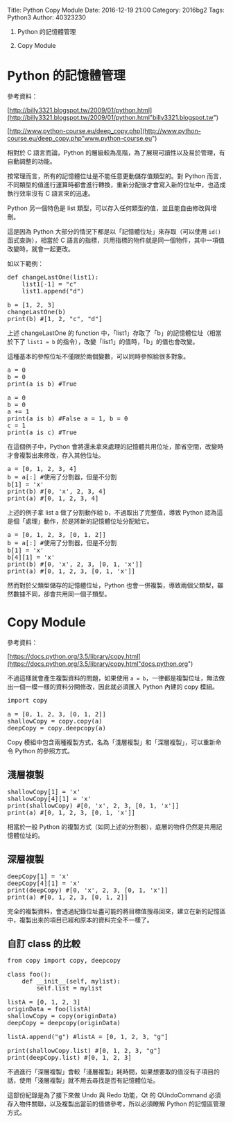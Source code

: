Title: Python Copy Module
Date: 2016-12-19 21:00
Category: 2016bg2
Tags: Python3
Author: 40323230

1. Python 的記憶體管理

1. Copy Module

<!-- PELICAN_END_SUMMARY -->

Python 的記憶體管理
===

參考資料：

[http://billy3321.blogspot.tw/2009/01/python.html](http://billy3321.blogspot.tw/2009/01/python.html"billy3321.blogspot.tw")

[http://www.python-course.eu/deep_copy.php](http://www.python-course.eu/deep_copy.php"www.python-course.eu")

相對於 C 語言而論，Python 的層級較為高階，為了展現可讀性以及易於管理，有自動調整的功能。

按常理而言，所有的記憶體位址是不能任意更動儲存值類型的。對 Python 而言，不同類型的值進行運算時都會進行轉換，重新分配後才會寫入新的位址中，也造成執行效率沒有 C 語言來的迅速。

Python 另一個特色是 list 類型，可以存入任何類型的值，並且能自由修改與增刪。

這是因為 Python 大部分的情況下都是以「記憶體位址」來存取（可以使用 `id()` 函式查詢），相當於 C 語言的指標，共用指標的物件就是同一個物件，其中一項值改變時，就會一起更改。

如以下範例：

<pre class="brush: python">
def changeLastOne(list1):
    list1[-1] = "c"
    list1.append("d")

b = [1, 2, 3]
changeLastOne(b)
print(b) #[1, 2, "c", "d"]
</pre>

上述 changeLastOne 的 function 中，「list1」存取了「b」的記憶體位址（相當於下了 `list1 = b` 的指令），改變「list1」的值時，「b」的值也會改變。

這種基本的參照位址不僅限於兩個變數，可以同時參照給很多對象。

<pre class="brush: python">
a = 0
b = 0
print(a is b) #True

a = 0
b = 0
a += 1
print(a is b) #False a = 1, b = 0
c = 1
print(a is c) #True
</pre>

在這個例子中，Python 會將還未拿來處理的記憶體共用位址，節省空間，改變時才會複製出來修改，存入其他位址。

<pre class="brush: python">
a = [0, 1, 2, 3, 4]
b = a[:] #使用了分割器，但是不分割
b[1] = 'x'
print(b) #[0, 'x', 2, 3, 4]
print(a) #[0, 1, 2, 3, 4]
</pre>

上述的例子拿 list a 做了分割動作給 b，不過取出了完整值，導致 Python 認為這是個「處理」動作，於是將新的記憶體位址分配給它。

<pre class="brush: python">
a = [0, 1, 2, 3, [0, 1, 2]]
b = a[:] #使用了分割器，但是不分割
b[1] = 'x'
b[4][1] = 'x'
print(b) #[0, 'x', 2, 3, [0, 1, 'x']]
print(a) #[0, 1, 2, 3, [0, 1, 'x']]
</pre>

然而對於父類型儲存的記憶體位址，Python 也會一併複製，導致兩個父類型，雖然數據不同，卻會共用同一個子類型。

Copy Module
===

參考資料：

[https://docs.python.org/3.5/library/copy.html](https://docs.python.org/3.5/library/copy.html"docs.python.org")

不過這樣就會產生複製資料的問題，如果使用 `a = b`，一律都是複製位址，無法做出一個一模一樣的資料分開修改，因此就必須匯入 Python 內建的 copy 模組。

<pre class="brush: python">
import copy

a = [0, 1, 2, 3, [0, 1, 2]]
shallowCopy = copy.copy(a)
deepCopy = copy.deepcopy(a)
</pre>

Copy 模組中包含兩種複製方式，名為「淺層複製」和「深層複製」，可以重新命令 Python 的參照方式。

淺層複製
---

<pre class="brush: python">
shallowCopy[1] = 'x'
shallowCopy[4][1] = 'x'
print(shallowCopy) #[0, 'x', 2, 3, [0, 1, 'x']]
print(a) #[0, 1, 2, 3, [0, 1, 'x']]
</pre>

相當於一般 Python 的複製方式（如同上述的分割器），底層的物件仍然是共用記憶體位址的。

深層複製
---

<pre class="brush: python">
deepCopy[1] = 'x'
deepCopy[4][1] = 'x'
print(deepCopy) #[0, 'x', 2, 3, [0, 1, 'x']]
print(a) #[0, 1, 2, 3, [0, 1, 2]]
</pre>

完全的複製資料，會透過紀錄位址盡可能的將目標值搜尋回來，建立在新的記憶區中，複製出來的項目已經和原本的資料完全不一樣了。

自訂 class 的比較
---

<pre class="brush: python">
from copy import copy, deepcopy

class foo():
    def __init__(self, mylist):
        self.list = mylist

listA = [0, 1, 2, 3]
originData = foo(listA)
shallowCopy = copy(originData)
deepCopy = deepcopy(originData)

listA.append("g") #listA = [0, 1, 2, 3, "g"]

print(shallowCopy.list) #[0, 1, 2, 3, "g"]
print(deepCopy.list) #[0, 1, 2, 3]
</pre>

不過進行「深層複製」會較「淺層複製」耗時間，如果想要取的值沒有子項目的話，使用「淺層複製」就不用去尋找是否有記憶體位址。

這部份紀錄是為了接下來做 Undo 與 Redo 功能，Qt 的 QUndoCommand 必須存入物件關聯，以及複製出當前的值做參考，所以必須瞭解 Python 的記憶區管理方式。